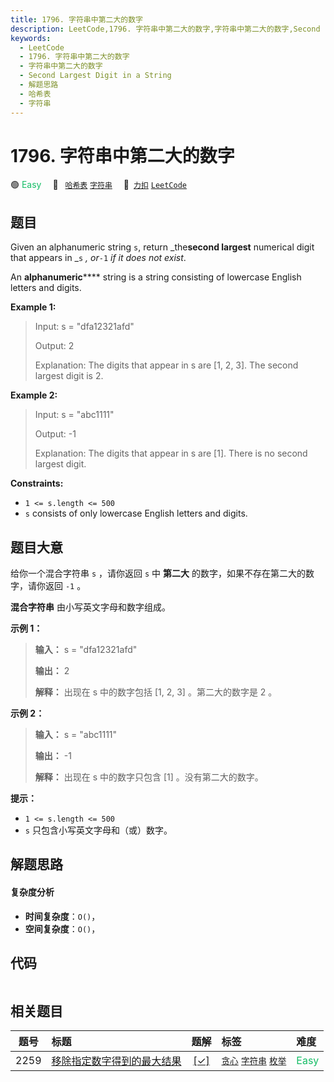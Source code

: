 ```yaml
---
title: 1796. 字符串中第二大的数字
description: LeetCode,1796. 字符串中第二大的数字,字符串中第二大的数字,Second Largest Digit in a String,解题思路,哈希表,字符串
keywords:
  - LeetCode
  - 1796. 字符串中第二大的数字
  - 字符串中第二大的数字
  - Second Largest Digit in a String
  - 解题思路
  - 哈希表
  - 字符串
---
```


# 1796. 字符串中第二大的数字

🟢 <font color=#15bd66>Easy</font>&emsp; 🔖&ensp; [`哈希表`](/tag/hash-table.md) [`字符串`](/tag/string.md)&emsp; 🔗&ensp;[`力扣`](https://leetcode.cn/problems/second-largest-digit-in-a-string) [`LeetCode`](https://leetcode.com/problems/second-largest-digit-in-a-string)

## 题目

Given an alphanumeric string `s`, return _the**second largest** numerical
digit that appears in _`s` _, or_`-1` _if it does not exist_.

An **alphanumeric****** string is a string consisting of lowercase English
letters and digits.



**Example 1:**

> Input: s = "dfa12321afd"
> 
> Output: 2
> 
> Explanation: The digits that appear in s are [1, 2, 3]. The second largest digit is 2.

**Example 2:**

> Input: s = "abc1111"
> 
> Output: -1
> 
> Explanation: The digits that appear in s are [1]. There is no second largest digit. 

**Constraints:**

  * `1 <= s.length <= 500`
  * `s` consists of only lowercase English letters and digits.


## 题目大意

给你一个混合字符串 `s` ，请你返回 `s` 中 **第二大** 的数字，如果不存在第二大的数字，请你返回 `-1` 。

**混合字符串** 由小写英文字母和数字组成。

**示例 1：**

> 
> 
> 
> 
> 
> **输入：** s = "dfa12321afd"
> 
> **输出：** 2
> 
> **解释：** 出现在 s 中的数字包括 [1, 2, 3] 。第二大的数字是 2 。
> 
> 

**示例 2：**

> 
> 
> 
> 
> 
> **输入：** s = "abc1111"
> 
> **输出：** -1
> 
> **解释：** 出现在 s 中的数字只包含 [1] 。没有第二大的数字。
> 
> 

**提示：**

  * `1 <= s.length <= 500`
  * `s` 只包含小写英文字母和（或）数字。


## 解题思路

#### 复杂度分析

- **时间复杂度**：`O()`，
- **空间复杂度**：`O()`，

## 代码

```javascript

```

## 相关题目

<!-- prettier-ignore -->
| 题号 | 标题 | 题解 | 标签 | 难度 |
| :------: | :------ | :------: | :------ | :------ |
| 2259 | [移除指定数字得到的最大结果](https://leetcode.com/problems/remove-digit-from-number-to-maximize-result) | [[✓]](/problem/2259.md) |  [`贪心`](/tag/greedy.md) [`字符串`](/tag/string.md) [`枚举`](/tag/enumeration.md) | <font color=#15bd66>Easy</font> |
